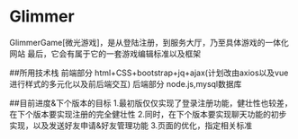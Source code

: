 # Glimmer
GlimmerGame[微光游戏]，是从登陆注册，到服务大厅，乃至具体游戏的一体化网站
最后，它会有属于它的一套游戏编辑标准以及框架

##所用技术栈
前端部分 html+CSS+bootstrap+jq+ajax(计划改由axios以及vue进行样式的多元化以及前后端交互)
后端部分 node.js,mysql数据库

##目前进度&下个版本的目标
  1.最初版仅仅实现了登录注册功能，健壮性也较差，在下个版本要实现注册的完全健壮性
  2.同时，在下个版本要实现聊天功能的初步实现，以及发送好友申请&好友管理功能
  3.页面的优化，指定相关标准


